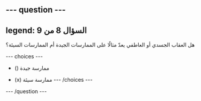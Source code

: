 --- question ---
---
legend: السؤال 8 من 9
---

هل العقاب الجسدي أو العاطفي يعدّ مثالًا على الممارسات الجيدة أم الممارسات السيئة؟

--- choices ---
- () ممارسة جيدة

- (x) ممارسة سيئة --- /choices ---

--- /question ---
